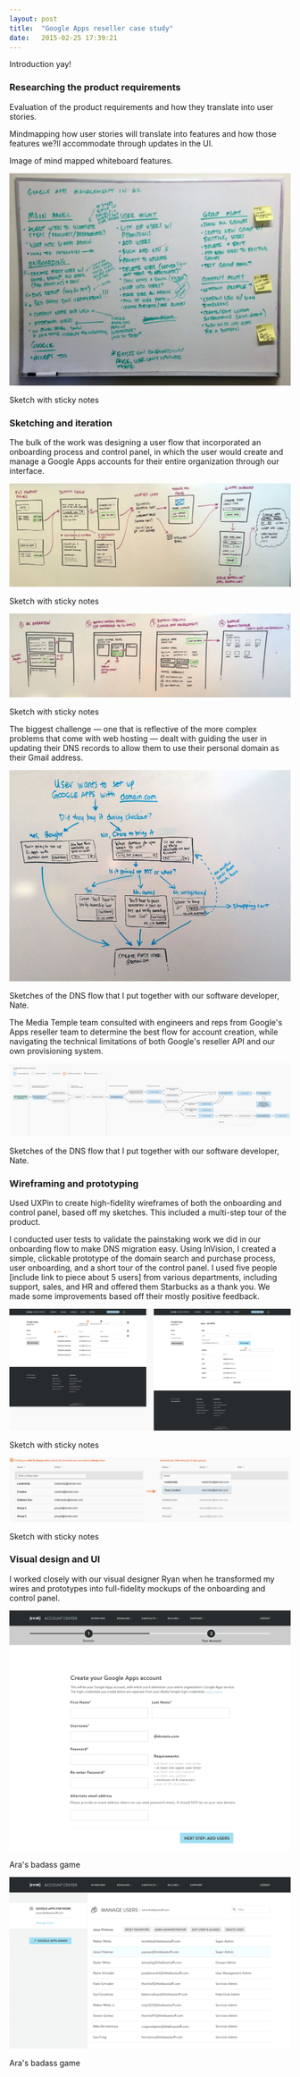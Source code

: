 ```yaml
---
layout: post
title:  "Google Apps reseller case study"
date:   2015-02-25 17:39:21
---
```


Introduction yay!






<h3>Researching the product requirements</h3>

Evaluation of the product requirements and how they translate into user stories.

Mindmapping how user stories will translate into features and how those features we?ll accommodate through updates in the UI.

Image of mind mapped whiteboard features.


<img class="" src="/images/google-apps-mindmapping.jpg" />

<p class="caption">Sketch with sticky notes</p>





<h3>Sketching and iteration</h3>

The bulk of the work was designing a user flow that incorporated an onboarding process and control panel, in which the user would create and manage a Google Apps accounts for their entire organization through our interface.

<img class="large" src="/images/google-apps-flow-whiteboard.jpg" />

<p class="caption">Sketch with sticky notes</p>

<img class="large" src="/images/google-apps-ac-whiteboard.jpg" />

<p class="caption">Sketch with sticky notes</p>

The biggest challenge &mdash; one that is reflective of the more complex problems that come with web hosting &mdash; dealt with guiding the user in updating their DNS records to allow them to use their personal domain as their Gmail address.

<img class="" src="/images/google-apps-dns-whiteboard.jpg" />

<p class="caption">Sketches of the DNS flow that I put together with our software developer, Nate.</p>

The Media Temple team consulted with engineers and reps from Google's Apps reseller team to determine the best flow for account creation, while navigating the technical limitations of both Google's reseller API and our own provisioning system.

<img class="large" src="/images/google-apps-user-flow.png" />

<p class="caption">Sketches of the DNS flow that I put together with our software developer, Nate.</p>




<h3>Wireframing and prototyping</h3>

Used UXPin to create high-fidelity wireframes of both the onboarding and control panel, based off my sketches. This included a multi-step tour of the product.

I conducted user tests to validate the painstaking work we did in our onboarding flow to make DNS migration easy. Using InVision, I created a simple, clickable prototype of the domain search and purchase process, user onboarding, and a short tour of the control panel. I used five people [include link to piece about 5 users] from various departments, including support, sales, and HR and offered them Starbucks as a thank you. We made some improvements based off their mostly positive feedback.

<img class="large" src="/images/google-apps-control-panel.png" />

<p class="caption">Sketch with sticky notes</p>

<img class="large" src="/images/google-apps-ui-detail.png" />

<p class="caption">Sketch with sticky notes</p>



<h3>Visual design and UI</h3>

I worked closely with our visual designer Ryan when he transformed my wires and prototypes into full-fidelity mockups of the onboarding and control panel.

<img class="" src="/images/google-apps-onboard-ui.png" />

<p class="caption">Ara's badass game</p>


<img class="" src="/images/google-apps-manage-user.png" />

<p class="caption">Ara's badass game</p>







[flywheel]: https://getflywheel.com/
[wpengine]:    http://wpengine.com/
